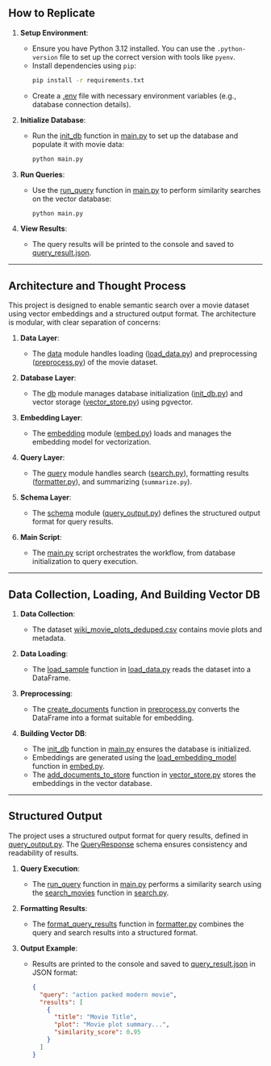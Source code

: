 ## How to Replicate

1. **Setup Environment**:
   - Ensure you have Python 3.12 installed. You can use the `.python-version` file to set up the correct version with tools like `pyenv`.
   - Install dependencies using `pip`:
     ```bash
     pip install -r requirements.txt
     ```
   - Create a [.env](http://_vscodecontentref_/0) file with necessary environment variables (e.g., database connection details).

2. **Initialize Database**:
   - Run the [init_db](http://_vscodecontentref_/1) function in [main.py](http://_vscodecontentref_/2) to set up the database and populate it with movie data:
     ```bash
     python main.py
     ```

3. **Run Queries**:
   - Use the [run_query](http://_vscodecontentref_/3) function in [main.py](http://_vscodecontentref_/4) to perform similarity searches on the vector database:
     ```bash
     python main.py
     ```

4. **View Results**:
   - The query results will be printed to the console and saved to [query_result.json](http://_vscodecontentref_/5).

---

## Architecture and Thought Process

This project is designed to enable semantic search over a movie dataset using vector embeddings and a structured output format. The architecture is modular, with clear separation of concerns:

1. **Data Layer**:
   - The [data](http://_vscodecontentref_/6) module handles loading ([load_data.py](http://_vscodecontentref_/7)) and preprocessing ([preprocess.py](http://_vscodecontentref_/8)) of the movie dataset.

2. **Database Layer**:
   - The [db](http://_vscodecontentref_/9) module manages database initialization ([init_db.py](http://_vscodecontentref_/10)) and vector storage ([vector_store.py](http://_vscodecontentref_/11)) using pgvector.

3. **Embedding Layer**:
   - The [embedding](http://_vscodecontentref_/12) module ([embed.py](http://_vscodecontentref_/13)) loads and manages the embedding model for vectorization.

4. **Query Layer**:
   - The [query](http://_vscodecontentref_/14) module handles search ([search.py](http://_vscodecontentref_/15)), formatting results ([formatter.py](http://_vscodecontentref_/16)), and summarizing (`summarize.py`).

5. **Schema Layer**:
   - The [schema](http://_vscodecontentref_/17) module ([query_output.py](http://_vscodecontentref_/18)) defines the structured output format for query results.

6. **Main Script**:
   - The [main.py](http://_vscodecontentref_/19) script orchestrates the workflow, from database initialization to query execution.

---

## Data Collection, Loading, And Building Vector DB

1. **Data Collection**:
   - The dataset [wiki_movie_plots_deduped.csv](http://_vscodecontentref_/20) contains movie plots and metadata.

2. **Data Loading**:
   - The [load_sample](http://_vscodecontentref_/21) function in [load_data.py](http://_vscodecontentref_/22) reads the dataset into a DataFrame.

3. **Preprocessing**:
   - The [create_documents](http://_vscodecontentref_/23) function in [preprocess.py](http://_vscodecontentref_/24) converts the DataFrame into a format suitable for embedding.

4. **Building Vector DB**:
   - The [init_db](http://_vscodecontentref_/25) function in [main.py](http://_vscodecontentref_/26) ensures the database is initialized.
   - Embeddings are generated using the [load_embedding_model](http://_vscodecontentref_/27) function in [embed.py](http://_vscodecontentref_/28).
   - The [add_documents_to_store](http://_vscodecontentref_/29) function in [vector_store.py](http://_vscodecontentref_/30) stores the embeddings in the vector database.

---

## Structured Output

The project uses a structured output format for query results, defined in [query_output.py](http://_vscodecontentref_/31). The [QueryResponse](http://_vscodecontentref_/32) schema ensures consistency and readability of results.

1. **Query Execution**:
   - The [run_query](http://_vscodecontentref_/33) function in [main.py](http://_vscodecontentref_/34) performs a similarity search using the [search_movies](http://_vscodecontentref_/35) function in [search.py](http://_vscodecontentref_/36).

2. **Formatting Results**:
   - The [format_query_results](http://_vscodecontentref_/37) function in [formatter.py](http://_vscodecontentref_/38) combines the query and search results into a structured format.

3. **Output Example**:
   - Results are printed to the console and saved to [query_result.json](http://_vscodecontentref_/39) in JSON format:
     ```json
     {
       "query": "action packed modern movie",
       "results": [
         {
           "title": "Movie Title",
           "plot": "Movie plot summary...",
           "similarity_score": 0.95
         }
       ]
     }
     ```